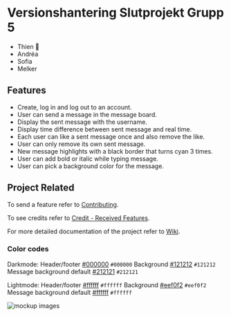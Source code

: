 # Versionshantering Slutprojekt Grupp 5

- Thien 🚩
- Andréa
- Sofia
- Melker

## Features

- Create, log in and log out to an account.
- User can send a message in the message board.
- Display the sent message with the username.
- Display time difference between sent message and real time.
- Each user can like a sent message once and also remove the like.
- User can only remove its own sent message.
- New message highlights with a black border that turns cyan 3 times.
- User can add bold or italic while typing message.
- User can pick a background color for the message.

## Project Related

To send a feature refer to [Contributing](https://github.com/tevee/versionshantering-grupp5-slutprojekt/blob/main/CONTRIBUTING.md).

To see credits refer to [Credit - Received Features](https://github.com/tevee/versionshantering-grupp5-slutprojekt/wiki/Credit-%E2%80%90-Received-Features).

For more detailed documentation of the project refer to [Wiki](https://github.com/tevee/versionshantering-grupp5-slutprojekt/wiki).

### Color codes

Darkmode:
Header/footer [#000000](https://placehold.co/15x15/000000/000000.png) `#000000`
Background [#121212](https://placehold.co/15x15/121212/121212.png) `#121212`
Message background default [#212121](https://placehold.co/15x15/212121/212121.png) `#212121`

Lightmode:
Header/footer [#ffffff](https://placehold.co/15x15/ffffff/ffffff.png) `#ffffff`
Background [#eef0f2](https://placehold.co/15x15/eef0f2/eef0f2.png) `#eef0f2`
Message background default [#ffffff](https://placehold.co/15x15/ffffff/ffffff.png) `#ffffff`


![mockup images](https://github.com/tevee/versionshantering-grupp5-slutprojekt/blob/main/images/mockup.jpg?raw=true)
